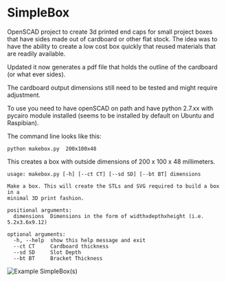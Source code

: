 # SimpleBox
OpenSCAD project to create 3d printed end caps for small project boxes that have sides made out of cardboard or other flat stock. The idea was to have the ability to create a low cost box quickly that reused materials that are readily available.

Updated it now generates a pdf file that holds the outline of the cardboard (or what ever sides).

The cardboard output dimensions still need to be tested and might require adjustment.

To use you need to have openSCAD on path and have python 2.7.xx with pycairo module installed (seems to be installed by default on Ubuntu and Raspibian).

The command line looks like this:
```
python makebox.py  200x100x48
```

This creates a box with outside dimensions of 200 x 100 x 48 millimeters.
```
usage: makebox.py [-h] [--ct CT] [--sd SD] [--bt BT] dimensions

Make a box. This will create the STLs and SVG required to build a box in a
minimal 3D print fashion.

positional arguments:
  dimensions  Dimensions in the form of widthxdepthxheight (i.e. 5.2x3.6x9.12)

optional arguments:
  -h, --help  show this help message and exit
  --ct CT     Cardboard thickness
  --sd SD     Slot Depth
  --bt BT     Bracket Thickness
```
![Example SimpleBox(s)](https://github.com/schnorea/SimpleBox/blob/master/assets/IMG_3207.jpg?raw=true "Example SimpleBox(s)")

